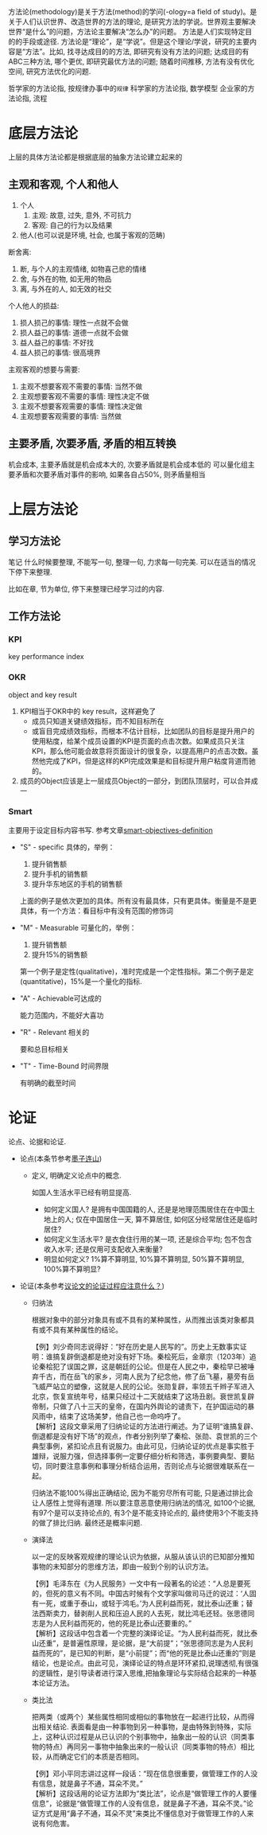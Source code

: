 方法论(methodology)是关于方法(method)的学问(-ology=a field of study)。是关于人们认识世界、改造世界的方法的理论, 是研究方法的学说。世界观主要解决世界“是什么”的问题，方法论主要解决“怎么办”的问题。
方法是人们实现特定目的的手段或途径. 方法论是“理论”，是“学说”。但是这个理论/学说，研究的主要内容是“方法”。比如, 找寻达成目的的方法, 即研究有没有方法的问题; 达成目的有ABC三种方法, 哪个更优, 即研究最优方法的问题; 随着时间推移, 方法有没有优化空间, 研究方法优化的问题.


哲学家的方法论指, 按规律办事中的`规律`
科学家的方法论指, 数学模型
企业家的方法论指, 流程






# 底层方法论
上层的具体方法论都是根据底层的抽象方法论建立起来的

## 主观和客观, 个人和他人
1. 个人
    1. 主观: 故意, 过失, 意外, 不可抗力
    2. 客观: 自己的行为以及结果
2. 他人(也可以说是环境, 社会, 也属于客观的范畴)

断舍离:
1. 断, 与个人的主观情绪, 如物喜己悲的情绪
2. 舍, 与外在的物, 如无用的物品
3. 离, 与外在的人, 如无效的社交

个人他人的损益:
1. 损人损己的事情: 理性一点就不会做
1. 损人益己的事情: 道德一点就不会做
1. 益人益己的事情: 不好找
1. 益人损己的事情: 很高境界


主观客观的想要与需要:
1. 主观不想要客观不需要的事情: 当然不做
1. 主观想要客观不需要的事情: 理性决定不做
1. 主观不想要客观需要的事情: 理性决定做
1. 主观想要客观需要的事情: 当然做


## 主要矛盾, 次要矛盾, 矛盾的相互转换
机会成本, 主要矛盾就是机会成本大的, 次要矛盾就是机会成本低的
可以量化组主要矛盾和次要矛盾对事件的影响, 如果各自占50%, 则矛盾量相当

# 上层方法论

## 学习方法论

 笔记
什么时候要整理,
不能写一句, 整理一句, 力求每一句完美. 可以在适当的情况下停下来整理.

比如在章, 节为单位, 停下来整理已经学习过的内容.

## 工作方法论
### KPI
key performance index

### OKR
object and key result

1. KPI相当于OKR中的 key result，这样避免了
    - 成员只知道关键绩效指标，而不知目标所在
    - 或盲目完成绩效指标，而根本不估计目标，比如团队的目标是提升用户的使用粘度，给某个成员设置的KPI是页面的点击次数。如果成员只关注KPI，那么他可能会故意将页面设计的很复杂，以提高用户的点击次数。虽然他完成了KPI，但是这样的KPI完成效果是和目标提升用户粘度背道而驰的。
2. 成员的Object应该是上一层成员Object的一部分，到团队顶层时，可以合并成一



### Smart
主要用于设定目标内容书写. 参考文章[smart-objectives-definition](https://www.clearreview.com/resources/guides/which-smart-objectives-definition-should-i-use/)

- "S" - specific 具体的，举例：
    
    1. 提升销售额
    2. 提升手机的销售额
    3. 提升华东地区的手机的销售额

    上面的例子是依次更加的具体。所有没有最具体，只有更具体。衡量是不是更具体，有一个方法：看目标中有没有范围的修饰词

- "M" - Measurable 可量化的，举例：

    1. 提升销售额
    2. 提升15%的销售额

    第一个例子是定性(qual­i­ta­tive)，准时完成是一个定性指标。第二个例子是定(quan­ti­ta­tive)，15%是一个量化的指标.

- "A" - Achievable可达成的

    能力范围内，不能好大喜功

- "R" - Relevant 相关的

    要和总目标相关

- "T" - Time-Bound 时间界限

    有明确的截至时间


# 论证
论点、论据和论证.

- 论点(本条节参考[墨子连山](https://www.zhihu.com/question/309415265))
    - 定义, 明确定义论点中的概念. 
        
        如国人生活水平已经有明显提高.

        - 如何定义国人? 是拥有中国国籍的人, 还是是地理范围居住在在中国土地上的人; 仅在中国居住一天, 算不算居住, 如何区分经常居住还是临时居住?
        - 如何定义生活水平? 是衣食住行用的某一项, 还是综合平均; 包不包含收入水平; 还是仅用可支配收入来衡量?
        - 明显如何定义? 1%算不算明显, 10%算不算明显, 50%算不算明显, 100%算不算明显?

- 论证(本条参考[议论文的论证过程应注意什么？](https://www.zhihu.com/question/360913753))
    - 归纳法

        根据对象中的部分对象具有或不具有的某种属性，从而推出该类对象都具有或不具有某种属性的结论。

        【例】刘少奇同志说得好：“好在历史是人民写的”。历史上无数事实证明：谁搞复辟倒退都是绝对没有好下场。秦桧死后，金章宗（1203年）追论秦桧犯了误国之罪，这是朝廷的公论。但是在人民之中，秦桧早已被唾弃千古，而在岳飞的家乡，河南人民为了纪念他，修了岳飞墓，墓旁有岳飞威严站立的塑像，这就是人民的公论。张勋复辟，率领五千辫子军进入北京，恢复宣统年号，结果只经过十二天就结束了这场丑剧。衰世凯复辟帝制，只做了八十三天的皇帝，在国内外舆论的谴责下，在护国运动的暴风雨中，结束了这场美梦，他自己也一命呜呼了。  
        【解析】这段文章采用了归纳论证的方法进行阐述。为了证明“谁搞复辟、倒退都是没有好下场”的观点，作者分别列举了秦桧、张勋、袁世凯的三个典型事例，紧扣论点且有说服力。由此可见，归纳论证的优点是事实胜于雄辩，说服力强，但选择事例一定要仔细分析和筛选，事例要典型、要贴切，同时要注意事例和事理分析结合运用，否则论点与论据很难联系在一起。

        归纳法不能100%得出正确结论, 因为不能穷尽所有可能, 只是通过排比会让人感性上觉得有道理. 所以要注意恶意使用归纳法的情况, 如100个论据, 有97个是可以支持论点的, 有3个是不能支持论点的, 最终使用3个不能支持的做了排比归纳. 最终还是概率问题.

    - 演绎法

        以一定的反映客观规律的理论认识为依据，从服从该认识的已知部分推知事物的未知部分的思维方法，即由一般到个别的认识方法。

        【例】毛泽东在《为人民服务》一文中有一段著名的论述：“人总是要死的，但死的意义有不同。中国古时候有个文学家叫做司马迁的说过：‘人固有一死，或重于泰山，或轻于鸿毛。’为人民利益而死，就比泰山还重；替法西斯卖力，替剥削人民和压迫人民的人去死，就比鸿毛还轻。张思德同志是为人民利益而死的，他的死是比泰山还要重的。”  
        【解析】这段话中包含着一个完整的演绎论证。“为人民利益而死，就比泰山还重”，是普遍性原理，是论据，是“大前提”；“张思德同志是为人民利益而死的”，是已知的判断，是“小前提”；而“他的死是比泰山还重的”则是结论，也是论点。由此可见，演绎论证的特点是环环紧扣,说理透彻,有很强的逻辑性，是引导读者进行深入思维,把抽象理论与实际结合起来的一种基本论证方法。

    - 类比法

        把两类（或两个）某些属性相同或相似的事物放在一起进行比较，从而得出相关结论. 表面看是由一种事物到另一种事物，是由特殊到特殊，实际上，这种认识过程是从已认识的个别事物中，抽象出一般的认识（同类事物的特点）再同另一事物中抽象出来的一般认识（同类事物的特点）相比较，从而确定它们的本质是否相同。

        【例】邓小平同志讲过这样一段话：“现在信息很重要，做管理工作的人没有信息，就是鼻子不通，耳朵不灵。”  
        【解析】这段话用的论证方法即为“类比法”，论点是“做管理工作的人要懂信息”，论据是“做管理工作的人没有信息，就是鼻子不通，耳朵不灵。”论证方式是用“鼻子不通，耳朵不灵”来类比不懂信息对于做管理工作的人来说有何危害。




